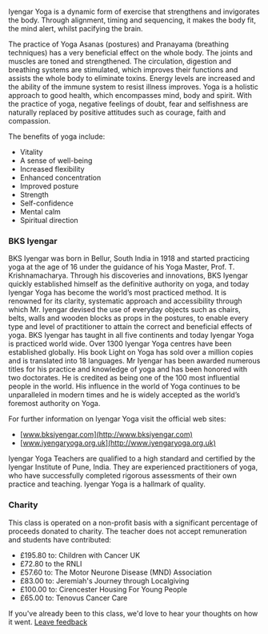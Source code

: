 Iyengar Yoga is a dynamic form of exercise that strengthens and invigorates the body. Through alignment, timing and sequencing, it makes the body fit, the mind alert, whilst pacifying the brain.

The practice of Yoga Asanas (postures) and Pranayama (breathing techniques) has a very beneficial effect on the whole body. The joints and muscles are toned and strengthened. The circulation, digestion and breathing systems are stimulated, which improves their functions and assists the whole body to eliminate toxins. Energy levels are increased and the ability of the immune system to resist illness improves. Yoga is a holistic approach to good health, which encompasses mind, body and spirit. With the practice of yoga, negative feelings of doubt, fear and selfishness are naturally replaced by positive attitudes such as courage, faith and compassion.

The benefits of yoga include:

- Vitality
- A sense of well-being
- Increased flexibility
- Enhanced concentration
- Improved posture
- Strength
- Self-confidence
- Mental calm
- Spiritual direction

### BKS Iyengar

BKS Iyengar was born in Bellur, South India in 1918 and started practicing yoga at the age of 16 under the guidance of his Yoga Master, Prof. T. Krishnamacharya. Through his discoveries and innovations, BKS Iyengar quickly established himself as the definitive authority on yoga, and today Iyengar Yoga has become the world’s most practiced method. It is renowned for its clarity, systematic approach and accessibility through which Mr. Iyengar devised the use of everyday objects such as chairs, belts, walls and wooden blocks as props in the postures, to enable every type and level of practitioner to attain the correct and beneficial effects of yoga. BKS Iyengar has taught in all five continents and today Iyengar Yoga is practiced world wide. Over 1300 Iyengar Yoga centres have been established globally. His book Light on Yoga has sold over a million copies and is translated into 18 languages. Mr Iyengar has been awarded numerous titles for his practice and knowledge of yoga and has been honored with two doctorates. He is credited as being one of the 100 most influential people in the world. His influence in the world of Yoga continues to be unparalleled in modern times and he is widely accepted as the world’s foremost authority on Yoga.

For further information on Iyengar Yoga visit the official web sites:

- [www.bksiyengar.com](http://www.bksiyengar.com)
- [www.iyengaryoga.org.uk](http://www.iyengaryoga.org.uk)

Iyengar Yoga Teachers are qualified to a high standard and certified by the Iyengar Institute of Pune, India. They are experienced practitioners of yoga, who have successfully completed rigorous assessments of their own practice and teaching. Iyengar Yoga is a hallmark of quality.

### Charity

This class is operated on a non-profit basis with a significant percentage of proceeds donated to charity. The teacher does not accept remuneration and students have contributed:

- £195.80 to: Children with Cancer UK
- £72.80 to the RNLI
- £57.60 to: The Motor Neurone Disease (MND) Association
- £83.00 to: Jeremiah's Journey through Localgiving
- £100.00 to: Cirencester Housing For Young People
- £65.00 to: Tenovus Cancer Care

If you've already been to this class, we'd love to hear your thoughts on how it went. [Leave feedback](http://goo.gl/forms/W1SZ0defxC)